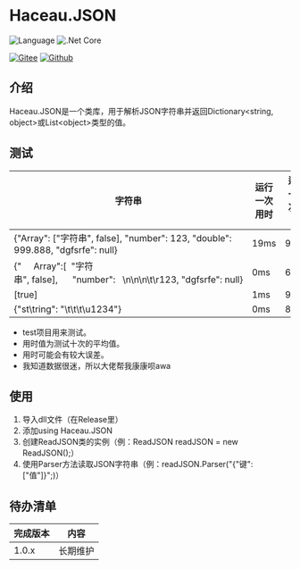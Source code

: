 Haceau.JSON
===========
![Language](https://img.shields.io/badge/Language-C%23-blue.svg?style=flat-square) ![.Net Core](https://img.shields.io/badge/.Net&nbsp;Core-3.1-blue.svg?style=flat-square)

[![Gitee](https://img.shields.io/badge/Gitee-辰落火辉Haceau-red.svg?style=flat-square)](https://gitee.com/haceau/Haceau.JSON) [![Github](https://img.shields.io/badge/Github-HaceauZoac-blue.svg?style=flat-square)](https://github.com/Haceau-Zoac/Haceau.JSON)

介绍
---
Haceau.JSON是一个类库，用于解析JSON字符串并返回Dictionary\<string, object>或List\<object>类型的值。

测试
---
|字符串|运行一次用时|运行一百次用时|
|---|---|---|
|{\"Array\": [\"字符串\", false], \"number\": 123, \"double\": 999.888, \"dgfsrfe\": null}|19ms|92ms|
|{\"&nbsp;&nbsp;&nbsp;&nbsp;&nbsp;Array\":[&nbsp;&nbsp;\"字符串\",&nbsp;false],&nbsp;&nbsp;&nbsp;&nbsp;&nbsp;&nbsp;\"number\":&nbsp;&nbsp;&nbsp;\n\n\n\t\r123,&nbsp;\"dgfsrfe\":&nbsp;null}|0ms|64ms|
|[true]|1ms|9ms|
|{\"st\tring\": \"\t\t\\t\u1234\"}|0ms|8ms|
* test项目用来测试。
* 用时值为测试十次的平均值。
* 用时可能会有较大误差。
* 我知道数据很迷，所以大佬帮我康康呗awa

使用
---
1. 导入dll文件（在Release里）
2. 添加using Haceau.JSON
3. 创建ReadJSON类的实例（例：ReadJSON readJSON = new ReadJSON();）
4. 使用Parser方法读取JSON字符串（例：readJSON.Parser("{"键": ["值"]}";)）

待办清单
---
|完成版本|内容|
|---|---|
|1.0.x|长期维护|